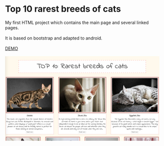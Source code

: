 # Top 10 rarest breeds of cats

My first HTML project which contains the main page and several linked pages. <br><br>
It is based on bootstrap and adapted to android.<br><br>
[DEMO](http://atanyday.github.io/Top-10-rarest-breeds-of-cats/) <br><br>
![Main page](images/Main_page.jpg)

